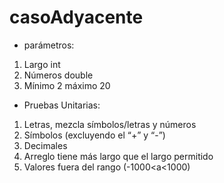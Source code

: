 # casoAdyacente

* parámetros:
1. Largo int
2. Números double
3. Mínimo 2 máximo 20



* Pruebas Unitarias:
1. Letras, mezcla símbolos/letras y números
2. Símbolos (excluyendo el “+” y “-”) 
3. Decimales 
4. Arreglo tiene más largo que el largo permitido 
5. Valores fuera del rango (-1000<a<1000)
